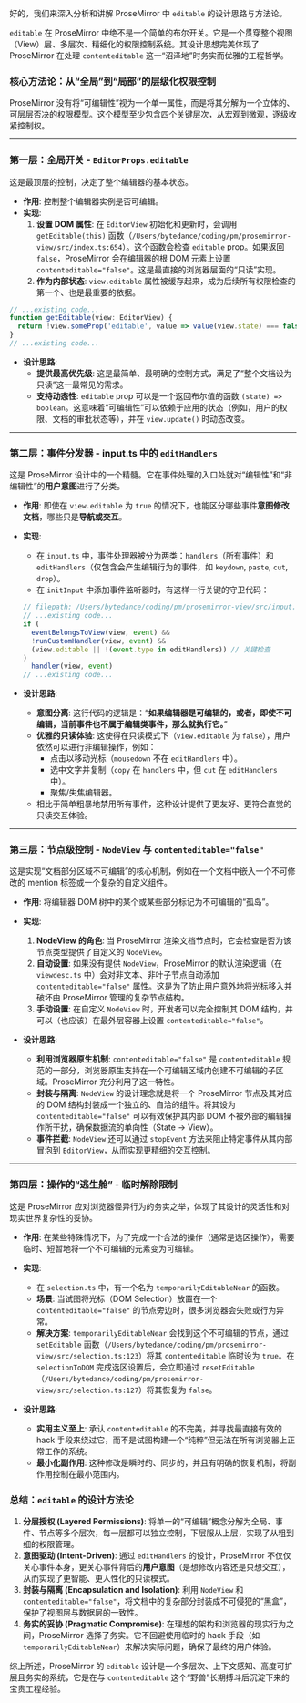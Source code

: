好的，我们来深入分析和讲解 ProseMirror 中 `editable` 的设计思路与方法论。

`editable` 在 ProseMirror 中绝不是一个简单的布尔开关。它是一个贯穿整个视图（View）层、多层次、精细化的权限控制系统。其设计思想完美体现了 ProseMirror 在处理 `contenteditable` 这一“沼泽地”时务实而优雅的工程哲学。

### 核心方法论：从“全局”到“局部”的层级化权限控制

ProseMirror 没有将“可编辑性”视为一个单一属性，而是将其分解为一个立体的、可层层否决的权限模型。这个模型至少包含四个关键层次，从宏观到微观，逐级收紧控制权。

---

### 第一层：全局开关 - `EditorProps.editable`

这是最顶层的控制，决定了整个编辑器的基本状态。

- **作用**: 控制整个编辑器实例是否可编辑。
- **实现**:
  1.  **设置 DOM 属性**: 在 `EditorView` 初始化和更新时，会调用 `getEditable(this)` 函数（`/Users/bytedance/coding/pm/prosemirror-view/src/index.ts:654`）。这个函数会检查 `editable` prop。如果返回 `false`，ProseMirror 会在编辑器的根 DOM 元素上设置 `contenteditable="false"`。这是最直接的浏览器层面的“只读”实现。
  2.  **作为内部状态**: `view.editable` 属性被缓存起来，成为后续所有权限检查的第一个、也是最重要的依据。

```typescript
// ...existing code...
function getEditable(view: EditorView) {
  return !view.someProp('editable', value => value(view.state) === false)
}
// ...existing code...
```

- **设计思路**:
  - **提供最高优先级**: 这是最简单、最明确的控制方式，满足了“整个文档设为只读”这一最常见的需求。
  - **支持动态性**: `editable` prop 可以是一个返回布尔值的函数 `(state) => boolean`。这意味着“可编辑性”可以依赖于应用的状态（例如，用户的权限、文档的审批状态等），并在 `view.update()` 时动态改变。

---

### 第二层：事件分发器 - input.ts 中的 `editHandlers`

这是 ProseMirror 设计中的一个精髓。它在事件处理的入口处就对“编辑性”和“非编辑性”的**用户意图**进行了分类。

- **作用**: 即使在 `view.editable` 为 `true` 的情况下，也能区分哪些事件**意图修改文档**，哪些只是**导航或交互**。
- **实现**:

  - 在 `input.ts` 中，事件处理器被分为两类：`handlers`（所有事件）和 `editHandlers`（仅包含会产生编辑行为的事件，如 `keydown`, `paste`, `cut`, `drop`）。
  - 在 `initInput` 中添加事件监听器时，有这样一行关键的守卫代码：

  ```typescript
  // filepath: /Users/bytedance/coding/pm/prosemirror-view/src/input.ts
  // ...existing code...
  if (
    eventBelongsToView(view, event) &&
    !runCustomHandler(view, event) &&
    (view.editable || !(event.type in editHandlers)) // 关键检查
  )
    handler(view, event)
  // ...existing code...
  ```

- **设计思路**:
  - **意图分离**: 这行代码的逻辑是：“**如果编辑器是可编辑的，或者，即使不可编辑，当前事件也不属于编辑类事件，那么就执行它。**”
  - **优雅的只读体验**: 这使得在只读模式下（`view.editable` 为 `false`），用户依然可以进行非编辑操作，例如：
    - 点击以移动光标（`mousedown` 不在 `editHandlers` 中）。
    - 选中文字并复制（`copy` 在 `handlers` 中，但 `cut` 在 `editHandlers` 中）。
    - 聚焦/失焦编辑器。
  - 相比于简单粗暴地禁用所有事件，这种设计提供了更友好、更符合直觉的只读交互体验。

---

### 第三层：节点级控制 - `NodeView` 与 `contenteditable="false"`

这是实现“文档部分区域不可编辑”的核心机制，例如在一个文档中嵌入一个不可修改的 mention 标签或一个复杂的自定义组件。

- **作用**: 将编辑器 DOM 树中的某个或某些部分标记为不可编辑的“孤岛”。
- **实现**:

  1.  **NodeView 的角色**: 当 ProseMirror 渲染文档节点时，它会检查是否为该节点类型提供了自定义的 `NodeView`。
  2.  **自动设置**: 如果没有提供 `NodeView`，ProseMirror 的默认渲染逻辑（在 `viewdesc.ts` 中）会对非文本、非叶子节点自动添加 `contenteditable="false"` 属性。这是为了防止用户意外地将光标移入并破坏由 ProseMirror 管理的复杂节点结构。
  3.  **手动设置**: 在自定义 `NodeView` 时，开发者可以完全控制其 DOM 结构，并可以（也应该）在最外层容器上设置 `contenteditable="false"`。

- **设计思路**:
  - **利用浏览器原生机制**: `contenteditable="false"` 是 `contenteditable` 规范的一部分，浏览器原生支持在一个可编辑区域内创建不可编辑的子区域。ProseMirror 充分利用了这一特性。
  - **封装与隔离**: `NodeView` 的设计理念就是将一个 ProseMirror 节点及其对应的 DOM 结构封装成一个独立的、自洽的组件。将其设为 `contenteditable="false"` 可以有效保护其内部 DOM 不被外部的编辑操作所干扰，确保数据流的单向性（State -> View）。
  - **事件拦截**: `NodeView` 还可以通过 `stopEvent` 方法来阻止特定事件从其内部冒泡到 `EditorView`，从而实现更精细的交互控制。

---

### 第四层：操作的“逃生舱” - 临时解除限制

这是 ProseMirror 应对浏览器怪异行为的务实之举，体现了其设计的灵活性和对现实世界复杂性的妥协。

- **作用**: 在某些特殊情况下，为了完成一个合法的操作（通常是选区操作），需要临时、短暂地将一个不可编辑的元素变为可编辑。
- **实现**:

  - 在 `selection.ts` 中，有一个名为 `temporarilyEditableNear` 的函数。
  - **场景**: 当试图将光标（DOM Selection）放置在一个 `contenteditable="false"` 的节点旁边时，很多浏览器会失败或行为异常。
  - **解决方案**: `temporarilyEditableNear` 会找到这个不可编辑的节点，通过 `setEditable` 函数（`/Users/bytedance/coding/pm/prosemirror-view/src/selection.ts:123`）将其 `contenteditable` 临时设为 `true`。在 `selectionToDOM` 完成选区设置后，会立即通过 `resetEditable`（`/Users/bytedance/coding/pm/prosemirror-view/src/selection.ts:127`）将其恢复为 `false`。

- **设计思路**:
  - **实用主义至上**: 承认 `contenteditable` 的不完美，并寻找最直接有效的 hack 手段来绕过它，而不是试图构建一个“纯粹”但无法在所有浏览器上正常工作的系统。
  - **最小化副作用**: 这种修改是瞬时的、同步的，并且有明确的恢复机制，将副作用控制在最小范围内。

### 总结：`editable` 的设计方法论

1.  **分层授权 (Layered Permissions)**: 将单一的“可编辑”概念分解为全局、事件、节点等多个层次，每一层都可以独立控制，下层服从上层，实现了从粗到细的权限管理。
2.  **意图驱动 (Intent-Driven)**: 通过 `editHandlers` 的设计，ProseMirror 不仅仅关心事件本身，更关心事件背后的**用户意图**（是想修改内容还是只想交互），从而实现了更智能、更人性化的只读模式。
3.  **封装与隔离 (Encapsulation and Isolation)**: 利用 `NodeView` 和 `contenteditable="false"`，将文档中的复杂部分封装成不可侵犯的“黑盒”，保护了视图层与数据层的一致性。
4.  **务实的妥协 (Pragmatic Compromise)**: 在理想的架构和浏览器的现实行为之间，ProseMirror 选择了务实。它不回避使用临时的 hack 手段（如 `temporarilyEditableNear`）来解决实际问题，确保了最终的用户体验。

综上所述，ProseMirror 的 `editable` 设计是一个多层次、上下文感知、高度可扩展且务实的系统，它是在与 `contenteditable` 这个“野兽”长期搏斗后沉淀下来的宝贵工程经验。
